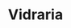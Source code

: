 ---
image_path: https://lh3.googleusercontent.com/4l6POQtS7Sk3R-nz0LUrtbX1sVrwQ5tRWb62vnrSkXx82zaz875a1EKih8j1Uo9rJofjoapu8XWvrOTx6ZD5U0_0qCTKyEkj3cJt97lWFGzWFGgjF6_pg2eLgMChFqMKzhTTpA
title: Vidraria
description: Distribuimos vários tipos de vidros para vários cantos da cidade de Tete, desde vidros laminados, plasticos, stop-sol ao mais simples vidro de 3mm. Entre em contacto conosco ou visite uma das nossas lojas, para mais informações.
level: 5
---